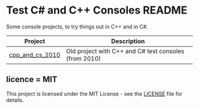 # Test C# and C++ Consoles README

Some console projects, to try things out in C++ and in C#.

| Project                                      | Description                                           |
| -------------------------------------------- | ----------------------------------------------------- |
| [cpp_and_cs_2010](cpp_and_cs_2010/README.md) | Old project with C++ and C# test consoles (from 2010) |

## licence = MIT

This project is licensed under the MIT License - see the [LICENSE](LICENSE) file for details.
